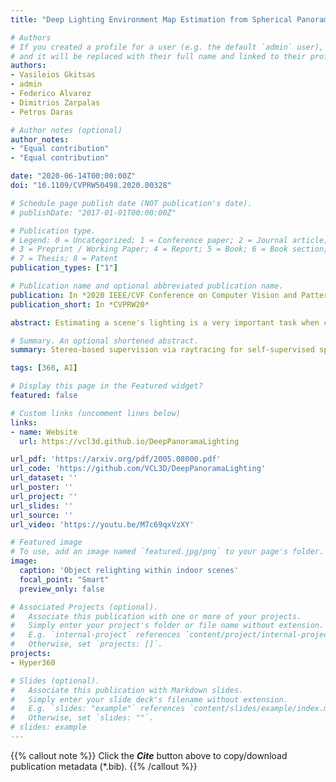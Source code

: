 ```yaml
---
title: "Deep Lighting Environment Map Estimation from Spherical Panoramas"

# Authors
# If you created a profile for a user (e.g. the default `admin` user), write the username (folder name) here 
# and it will be replaced with their full name and linked to their profile.
authors:
- Vasileios Gkitsas
- admin
- Federico Alvarez
- Dimitrios Zarpalas
- Petros Daras

# Author notes (optional)
author_notes:
- "Equal contribution"
- "Equal contribution"

date: "2020-06-14T00:00:00Z"
doi: "10.1109/CVPRW50498.2020.00328"

# Schedule page publish date (NOT publication's date).
# publishDate: "2017-01-01T00:00:00Z"

# Publication type.
# Legend: 0 = Uncategorized; 1 = Conference paper; 2 = Journal article;
# 3 = Preprint / Working Paper; 4 = Report; 5 = Book; 6 = Book section;
# 7 = Thesis; 8 = Patent
publication_types: ["1"]

# Publication name and optional abbreviated publication name.
publication: In *2020 IEEE/CVF Conference on Computer Vision and Pattern Recognition Workshops (CVPRW)*
publication_short: In *CVPRW20*

abstract: Estimating a scene's lighting is a very important task when compositing synthetic content within real environments, with applications in mixed reality and postproduction. In this work we present a data-driven model that estimates an HDR lighting environment map from a single LDR monocular spherical panorama. In addition to being a challenging and ill-posed problem, the lighting estimation task also suffers from a lack of facile illumination ground truth data, a fact that hinders the applicability of data-driven methods. We approach this problem differently, exploiting the availability of surface geometry to employ image-based relighting as a data generator and supervision mechanism. This relies on a global Lambertian assumption that helps us overcome issues related to pre-baked lighting. We relight our training data and complement the model's supervision with a photometric loss, enabled by a differentiable image-based relighting technique. Finally, since we predict spherical spectral coefficients, we show that by imposing a distribution prior on the predicted coefficients, we can greatly boost performance. Code and models available at vcl3d.github.io/DeepPanoramaLighting.

# Summary. An optional shortened abstract.
summary: Stereo-based supervision via raytracing for self-supervised spherical panorama depth.

tags: [360, AI]

# Display this page in the Featured widget?
featured: false

# Custom links (uncomment lines below)
links:
- name: Website
  url: https://vcl3d.github.io/DeepPanoramaLighting

url_pdf: 'https://arxiv.org/pdf/2005.08000.pdf'
url_code: 'https://github.com/VCL3D/DeepPanoramaLighting'
url_dataset: ''
url_poster: ''
url_project: ''
url_slides: ''
url_source: ''
url_video: 'https://youtu.be/M7c69qxVzXY'

# Featured image
# To use, add an image named `featured.jpg/png` to your page's folder. 
image:
  caption: 'Object relighting within indoor scenes'
  focal_point: "Smart"
  preview_only: false

# Associated Projects (optional).
#   Associate this publication with one or more of your projects.
#   Simply enter your project's folder or file name without extension.
#   E.g. `internal-project` references `content/project/internal-project/index.md`.
#   Otherwise, set `projects: []`.
projects:
- Hyper360

# Slides (optional).
#   Associate this publication with Markdown slides.
#   Simply enter your slide deck's filename without extension.
#   E.g. `slides: "example"` references `content/slides/example/index.md`.
#   Otherwise, set `slides: ""`.
# slides: example
---
```


{{% callout note %}}
Click the ***Cite*** button above to copy/download publication metadata (*.bib).
{{% /callout %}}

<!-- 
{{% callout note %}}
Create your slides in Markdown - click the *Slides* button to check out the example.
{{% /callout %}}

Supplementary notes can be added here, including [code, math, and images](https://wowchemy.com/docs/writing-markdown-latex/). 
-->
